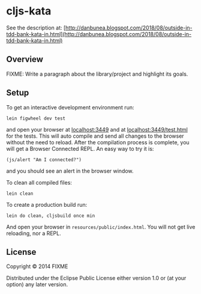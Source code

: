 # cljs-kata

See the description at: [http://danbunea.blogspot.com/2018/08/outside-in-tdd-bank-kata-in.html](http://danbunea.blogspot.com/2018/08/outside-in-tdd-bank-kata-in.html)

## Overview

FIXME: Write a paragraph about the library/project and highlight its goals.

## Setup

To get an interactive development environment run:

    lein figwheel dev test

and open your browser at [localhost:3449](http://localhost:3449/) and at [localhost:3449/test.html](http://localhost:3449/test.html) for the tests.
This will auto compile and send all changes to the browser without the
need to reload. After the compilation process is complete, you will
get a Browser Connected REPL. An easy way to try it is:

    (js/alert "Am I connected?")

and you should see an alert in the browser window.

To clean all compiled files:

    lein clean

To create a production build run:

    lein do clean, cljsbuild once min

And open your browser in `resources/public/index.html`. You will not
get live reloading, nor a REPL.

## License

Copyright © 2014 FIXME

Distributed under the Eclipse Public License either version 1.0 or (at your option) any later version.
